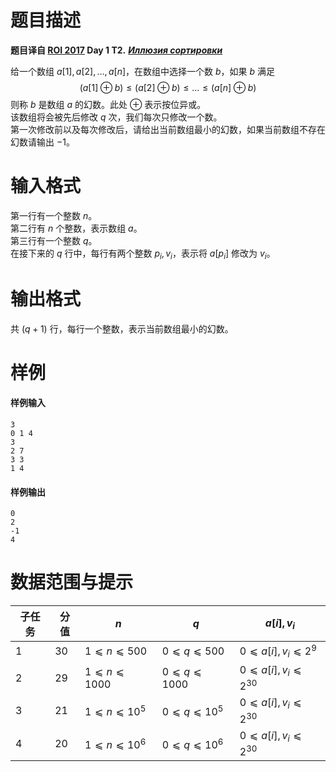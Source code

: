 
# 题目描述

**题目译自 [ROI 2017](http://neerc.ifmo.ru/school/archive/2016-2017.html) Day 1 T2.** ***[Иллюзия сортировки](http://neerc.ifmo.ru/school/archive/2016-2017/ru-olymp-roi-2017-day1.pdf)***

给一个数组 $a[1], a[2], \ldots, a[n]$，在数组中选择一个数 $b$，如果 $b$ 满足
$$(a[1] ⊕ b) ≤ (a[2] ⊕ b) ≤ . . . ≤ (a[n] ⊕ b)$$
则称 $b$ 是数组 $a$ 的幻数。此处 $⊕$ 表示按位异或。  
该数组将会被先后修改 $q$ 次，我们每次只修改一个数。  
第一次修改前以及每次修改后，请给出当前数组最小的幻数，如果当前数组不存在幻数请输出 $-1$。

# 输入格式

第一行有一个整数 $n$。  
第二行有 $n$ 个整数，表示数组 $a$。  
第三行有一个整数 $q$。  
在接下来的 $q$ 行中，每行有两个整数 $p_i, v_i$，表示将 $a[p_i]$ 修改为 $v_i$。

# 输出格式

共 $(q+1)$ 行，每行一个整数，表示当前数组最小的幻数。

# 样例

#### 样例输入
```plain
3
0 1 4
3
2 7
3 3
1 4
```

#### 样例输出
```plain
0
2
-1
4
```

# 数据范围与提示

|子任务|分值|$n$|$q$|$a[i], v_i$|
|-|-|-|-|-|
|1|30|$1⩽n⩽500$|$0⩽q⩽500$|$0 ⩽ a[i], v_i  ⩽ 2^9$|
|2|29|$1⩽n⩽1000$|$0⩽q⩽1000$|$0 ⩽ a[i], v_i  ⩽ 2^{30}$|
|3|21|$1⩽n⩽10^5$|$0⩽q⩽10^5$|$0 ⩽ a[i], v_i  ⩽ 2^{30}$|
|4|20|$1⩽n⩽10^6$|$0⩽q⩽10^6$|$0 ⩽ a[i], v_i  ⩽ 2^{30}$|

